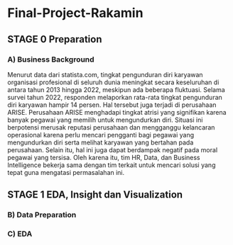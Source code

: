 # Final-Project-Rakamin

## STAGE 0 Preparation

### A) Business Background

Menurut data dari statista.com, tingkat pengunduran diri karyawan organisasi profesional di seluruh dunia meningkat secara keseluruhan di antara tahun 2013 hingga 2022, meskipun ada beberapa fluktuasi. Selama survei tahun 2022, responden melaporkan rata-rata tingkat pengunduran diri karyawan hampir 14 persen. Hal tersebut juga terjadi di perusahaan ARISE. Perusahaan ARISE menghadapi tingkat atrisi yang signifikan karena banyak pegawai yang memilih untuk mengundurkan diri. Situasi ini berpotensi merusak reputasi perusahaan dan mengganggu kelancaran operasional karena perlu mencari pengganti bagi pegawai yang mengundurkan diri serta melihat karyawan yang bertahan pada perusahaan. Selain itu, hal ini juga dapat berdampak negatif pada moral pegawai yang tersisa. Oleh karena itu, tim HR, Data, dan Business Intelligence bekerja sama dengan tim terkait untuk mencari solusi yang tepat guna mengatasi permasalahan ini.

## STAGE 1 EDA, Insight dan Visualization

### B) Data Preparation

### C) EDA
